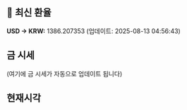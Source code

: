 
## 💱 최신 환율
<!-- EXCHANGE_RATE_START -->
**USD → KRW:** 1386.207353 (업데이트: 2025-08-13 04:56:43)
<!-- EXCHANGE_RATE_END -->

## 금 시세
<!-- GOLD_PRICE_START -->
(여기에 금 시세가 자동으로 업데이트 됩니다)
<!-- GOLD_PRICE_END -->

## 현재시각
